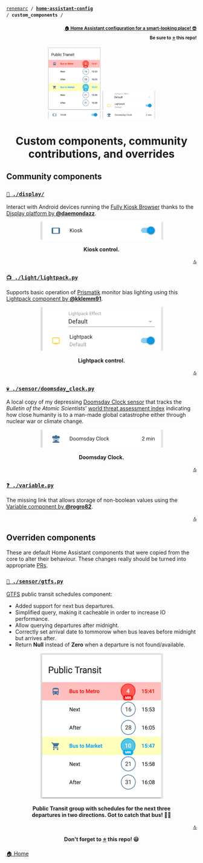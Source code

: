 <!-- Header -->
[link-profile]:https://github.com/renemarc
[link-repo]:https://github.com/renemarc/home-assistant-config

<a name="top"></a>
<code>[renemarc][link-profile] / **[home-assistant-config][link-repo]** / **custom_components** /</code>

<p align="right"><sub><strong><a href="https://github.com/renemarc/home-assistant-config">🏠 Home Assistant configuration for a smart-looking place! 😎</a><br>Be sure to <a href="#" title="star">⭐️</a> this repo!</strong></sub></p>


<!-- Hero -->
<figure>
    <div align="center">
        <a href="#-sensorgtfspy" title="GTFS"><img src="../www/screenshots/group-transit.png" alt="Public Transit group" width="140"></a>
        <a href="#-lightlightpackpy" title="Lightpack"><img src="../www/screenshots/card-lightpack.png" alt="Lightpack card" width="140"></a>
        <a href="#-display" title="Kiosk"><img src="../www/screenshots/card-kiosk.png" alt="Kiosk card" width="140"></a>
        <a href="#-sensordoomsday_clockpy" title="Doomsday Clock"><img src="../www/screenshots/card-doomsday.png" alt="Doomsday Clock card" width="140"></a>
    </div>
</figure>


<h1 align="center">Custom components, community contributions, and overrides</h1>

## Community components

### [`🎦 ./display/`](display)

Interact with Android devices running the [Fully Kiosk Browser](https://www.ozerov.de/fully-kiosk-browser) thanks to the [Display platform by **@daemondazz**](https://github.com/daemondazz/homeassistant-displays).

<div align="center">
    <figure>
        <div>
            <img src="../www/screenshots/card-kiosk.png" alt="Kiosk card" title="Kiosk control" width="325">
        </div>
        <figcaption>
            <p><strong>Kiosk control.</strong></p>
        </figcaption>
    </figure>
</div>

<p align="right"><a href="#top" title="Back to top">🔝</a></p>


### [`📺 ./light/lightpack.py`](light/lightpack.py)

Supports basic operation of [Prismatik](https://github.com/psieg/Lightpack) monitor bias lighting using this [Lightpack component by **@kklemm91**](https://github.com/kklemm91/Lightpack-HASS).

<div align="center">
    <figure>
        <div>
            <img src="../www/screenshots/card-lightpack.png" alt="Lightpack card" title="Lightpack control" width="325">
        </div>
        <figcaption>
            <p><strong>Lightpack control.</strong></p>
        </figcaption>
    </figure>
</div>

<p align="right"><a href="#top" title="Back to top">🔝</a></p>


### [`💀 ./sensor/doomsday_clock.py`](sensor/doomsday_clock.py)

A local copy of my depressing [Doomsday Clock sensor](https://github.com/renemarc/home-assistant-doomsday-clock) that tracks the _Bulletin of the Atomic Scientists_' [world threat assessment index](https://thebulletin.org/doomsday-clock/) indicating how close humanity is to a man-made global catastrophe either through nuclear war or climate change.

<div align="center">
    <figure>
        <div>
            <img src="../www/screenshots/card-doomsday.png" alt="Doomsday Clock card" title="Doomsday Clock" width="325">
        </div>
        <figcaption>
            <p><strong>Doomsday Clock.</strong></p>
        </figcaption>
    </figure>
</div>

<p align="right"><a href="#top" title="Back to top">🔝</a></p>


### [`❓ ./variable.py`](variables.py)

The missing link that allows storage of non-boolean values using the [Variable component by **@rogro82**](https://github.com/rogro82/hass-variables).

<p align="right"><a href="#top" title="Back to top">🔝</a></p>


## Overriden components

These are default Home Assistant components that were copied from the core to alter their behaviour. These changes really should be turned into appropriate [PRs](https://github.com/home-assistant/home-assistant/pulls).


### [`🚌 ./sensor/gtfs.py`](sensor/gtfs.py)

[GTFS](https://github.com/home-assistant/home-assistant/blob/master/homeassistant/components/sensor/gtfs.py) public transit schedules component:
- Added support for next bus departures.
- Simplified query, making it cacheable in order to increase IO performance.
- Allow querying departures after midnight.
- Correctly set arrival date to tommorow when bus leaves before midnight but arrives after.
- Return **Null** instead of **Zero** when a departure is not found/available.

<div align="center">
    <figure>
        <div>
            <img src="../www/screenshots/group-transit.png" alt="Public Transit group" title="Public Transit" width="325">
        </div>
        <figcaption>
            <p><strong>Public Transit group with schedules for the next three departures in two directions. Got to catch that bus! 🚌🏃</strong></p>
        </figcaption>
    </figure>
</div>


<!-- Footer -->
<p align="right"><a href="#top" title="Back to top">🔝</a></p>

<p align="center"><strong>Don't forget to <a href="#" title="star">⭐️</a> this repo! 😃</strong></p>

[🏠 Home][link-repo]

